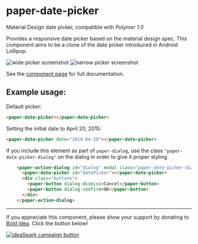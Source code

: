 paper-date-picker
=================
Material Design date picker, compatible with *Polymer 1.0*

Provides a responsive date picker based on the material design spec. This
component aims to be a clone of the date picker introduced in Android Lollipop.

![wide picker screenshot][wide] ![narrow picker screenshot][narrow]

See the [component page](http://bendavis78.github.io/paper-date-picker/) for 
full documentation.

## Example usage:

Default picker:

```html
<paper-date-picker></paper-date-picker>
```

Setting the initial date to April 20, 2015:

```html
<paper-date-picker date="2014-04-20"></paper-date-picker>
```

If you include this element as part of `paper-dialog`, use the class
`"paper-date-picker-dialog"` on the dialog in order to give it proper styling.

```html
    <paper-action-dialog id="dialog" modal class="paper-date-picker-dialog">
      <paper-date-picker id="datePicker"></paper-date-picker>
      <div class="buttons">
        <paper-button dialog-dismiss>Cancel</paper-button>
        <paper-button dialog-confirm>OK</paper-button>
      </div>
    </paper-action-dialog>
```

---

If you appreciate this component, please show your support by donating to 
[Bold Idea](http://boldidea.org). Click the button below!

[![ideaSpark campaign button][donate]](https://donorbox.org/bold-idea-make-ideaspark-possible-for-dallas-area-students)

[wide]: http://i.imgur.com/pnKuwtk.png
[narrow]: http://i.imgur.com/ExhVflG.png
[donate]: http://www.boldidea.org/donate-badge-md-1.png
